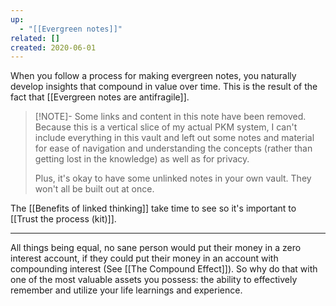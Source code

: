 ```yaml
---
up:
  - "[[Evergreen notes]]"
related: []
created: 2020-06-01
---
```

When you follow a process for making evergreen notes, you naturally develop insights that compound in value over time. This is the result of the fact that [[Evergreen notes are antifragile]].

> [!NOTE]- Some links and content in this note have been removed.
> Because this is a vertical slice of my actual PKM system, I can't include everything in this vault and left out some notes and material for ease of navigation and understanding the concepts (rather than getting lost in the knowledge) as well as for privacy. 
>  
> Plus, it's okay to have some unlinked notes in your own vault. They won't all be built out at once.

The [[Benefits of linked thinking]] take time to see so it's important to [[Trust the process (kit)]]. 

---
All things being equal, no sane person would put their money in a zero interest account, if they could put their money in an account with compounding interest (See [[The Compound Effect]]). So why do that with one of the most valuable assets you possess: the ability to effectively remember and utilize your life learnings and experience. 